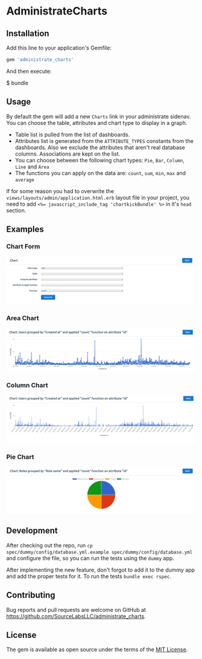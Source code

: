 # AdministrateCharts

## Installation

Add this line to your application's Gemfile:

```ruby
gem 'administrate_charts'
```

And then execute:

  $ bundle

## Usage

By default the gem will add a new `Charts` link in your administrate sidenav. You can choose the table, attributes and chart type to display in a graph.

  * Table list is pulled from the list of dashboards.
  * Attributes list is generated from the `ATTRIBUTE_TYPES` constants from the dashboards. Also we exclude the attributes that aren't real database columns. Associations are kept on the list.
  * You can choose between the following chart types: `Pie`, `Bar`, `Column`, `Line` and `Area`
  * The functions you can apply on the data are: `count`, `sum`, `min`, `max` and `average`

If for some reason you had to overwrite the `views/layouts/admin/application.html.erb` layout file in your project, you need to add `<%= javascript_include_tag 'chartkickBundle' %>` in it's `head` section.

## Examples

### Chart Form
![Chart Form](/images/chart-form.png)

### Area Chart
![Area Chart](/images/chart-area.png)

### Column Chart
![Column Chart](/images/chart-column.png)

### Pie Chart
![Pie Chart](/images/chart-pie.png)

## Development

After checking out the repo, run `cp spec/dummy/config/database.yml.example spec/dummy/config/database.yml` and configure the file, so you can run the tests using the `dummy` app.

After implementing the new feature, don't forgot to add it to the dummy app and add the proper tests for it. To run the tests `bundle exec rspec`.

## Contributing

Bug reports and pull requests are welcome on GitHub at https://github.com/SourceLabsLLC/administrate_charts.

## License

The gem is available as open source under the terms of the [MIT License](https://opensource.org/licenses/MIT).
